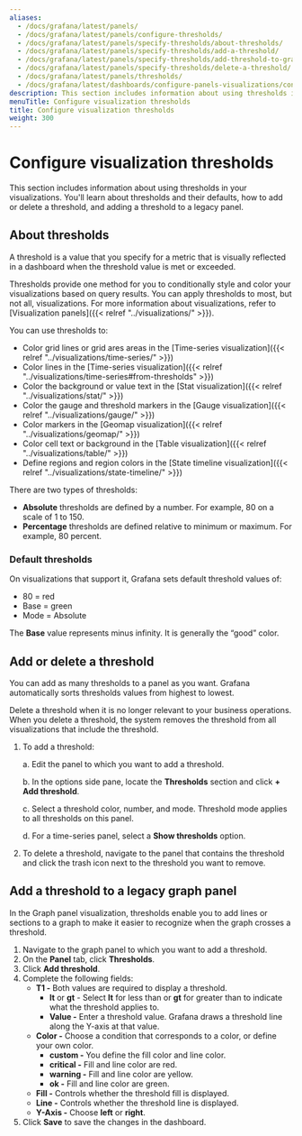 ```yaml
---
aliases:
  - /docs/grafana/latest/panels/
  - /docs/grafana/latest/panels/configure-thresholds/
  - /docs/grafana/latest/panels/specify-thresholds/about-thresholds/
  - /docs/grafana/latest/panels/specify-thresholds/add-a-threshold/
  - /docs/grafana/latest/panels/specify-thresholds/add-threshold-to-graph/
  - /docs/grafana/latest/panels/specify-thresholds/delete-a-threshold/
  - /docs/grafana/latest/panels/thresholds/
  - /docs/grafana/latest/dashboards/configure-panels-visualizations/configure-thresholds/
description: This section includes information about using thresholds in your visualizations.
menuTitle: Configure visualization thresholds
title: Configure visualization thresholds
weight: 300
---
```


# Configure visualization thresholds

This section includes information about using thresholds in your visualizations. You'll learn about thresholds and their defaults, how to add or delete a threshold, and adding a threshold to a legacy panel.

## About thresholds

A threshold is a value that you specify for a metric that is visually reflected in a dashboard when the threshold value is met or exceeded.

Thresholds provide one method for you to conditionally style and color your visualizations based on query results. You can apply thresholds to most, but not all, visualizations. For more information about visualizations, refer to [Visualization panels]({{< relref "../visualizations/" >}}).

You can use thresholds to:

- Color grid lines or grid ares areas in the [Time-series visualization]({{< relref "../visualizations/time-series/" >}})
- Color lines in the [Time-series visualization]({{< relref "../visualizations/time-series#from-thresholds" >}})
- Color the background or value text in the [Stat visualization]({{< relref "../visualizations/stat/" >}})
- Color the gauge and threshold markers in the [Gauge visualization]({{< relref "../visualizations/gauge/" >}})
- Color markers in the [Geomap visualization]({{< relref "../visualizations/geomap/" >}})
- Color cell text or background in the [Table visualization]({{< relref "../visualizations/table/" >}})
- Define regions and region colors in the [State timeline visualization]({{< relref "../visualizations/state-timeline/" >}})

There are two types of thresholds:

- **Absolute** thresholds are defined by a number. For example, 80 on a scale of 1 to 150.
- **Percentage** thresholds are defined relative to minimum or maximum. For example, 80 percent.

### Default thresholds

On visualizations that support it, Grafana sets default threshold values of:

- 80 = red
- Base = green
- Mode = Absolute

The **Base** value represents minus infinity. It is generally the “good” color.

## Add or delete a threshold

You can add as many thresholds to a panel as you want. Grafana automatically sorts thresholds values from highest to lowest.

Delete a threshold when it is no longer relevant to your business operations. When you delete a threshold, the system removes the threshold from all visualizations that include the threshold.

1. To add a threshold:

   a. Edit the panel to which you want to add a threshold.

   b. In the options side pane, locate the **Thresholds** section and click **+ Add threshold**.

   c. Select a threshold color, number, and mode.
   Threshold mode applies to all thresholds on this panel.

   d. For a time-series panel, select a **Show thresholds** option.

1. To delete a threshold, navigate to the panel that contains the threshold and click the trash icon next to the threshold you want to remove.

## Add a threshold to a legacy graph panel

In the Graph panel visualization, thresholds enable you to add lines or sections to a graph to make it easier to recognize when the graph crosses a threshold.

1. Navigate to the graph panel to which you want to add a threshold.
1. On the **Panel** tab, click **Thresholds**.
1. Click **Add threshold**.
1. Complete the following fields:
   - **T1 -** Both values are required to display a threshold.
     - **lt** or **gt** - Select **lt** for less than or **gt** for greater than to indicate what the threshold applies to.
     - **Value -** Enter a threshold value. Grafana draws a threshold line along the Y-axis at that value.
   - **Color -** Choose a condition that corresponds to a color, or define your own color.
     - **custom -** You define the fill color and line color.
     - **critical -** Fill and line color are red.
     - **warning -** Fill and line color are yellow.
     - **ok -** Fill and line color are green.
   - **Fill -** Controls whether the threshold fill is displayed.
   - **Line -** Controls whether the threshold line is displayed.
   - **Y-Axis -** Choose **left** or **right**.
1. Click **Save** to save the changes in the dashboard.
